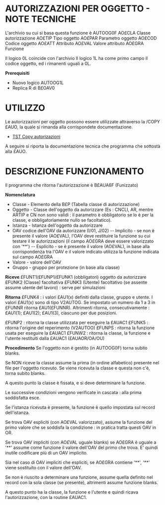 # AUTORIZZAZIONI PER OGGETTO - NOTE TECNICHE

L'archivio su cui si basa questa funzione è AUTOOG0F
AO£CLA     Classe autorizzazione
AO£TIP     Tipo oggetto
AO£PAR     Parametro oggetto
AO£COD     Codice oggetto
AO£ATT     Attributo
AO£VAL     Valore attributo
AO£GRA     Funzione

Il logico 0L coincide con l'archivio
Il logico 1L ha come primo campo il codice oggetto, ed i rimanenti uguali a 0L.


**Prerequisiti**
- Nuovo logico AUTOOG1L
- Replica R di B£OAV0



# UTILIZZO

Le autorizzazioni per oggetto possono essere utilizzate attraverso la /COPY £AUO, la quale si rimanda alla corrispondete documentazione.

- [TST Copy autorizazioni](Sorgenti/OJ/PGM/TSTAUO)

A seguire si riporta la documentazione tecnica che programma che sottostà alla £AUO.

# DESCRIZIONE FUNZIONAMENTO
Il programma che ritorna l'autorizzazione è B£AUA6F (Funizzato)

**Nomenclatura**
- Classe - Elemento della B£P (Tabella classe di autorizzazione)
- Oggetto - Classe dell'oggetto da autorizzare (Es :  CNCLI, AR, mentre ARTIP e CN non sono validi :  il parametro è obbligatorio se lo è per la classe, e obbligatoriamente nullo se facoltatico).
- Istanza - Istanza dell'oggetto da autorizzare
- OAV  codice dell'OAV da autorizzare (I/01, J/02)
-- Implicito - se non è presente il valore (AO£VAL),  l'OAV deve restituire la funzione su cui testare il le autorizzazioni (il campo AO£GRA deve essere valorizzato con '\*\*')
-- Esplicito - se è presente il valore (AO£VAL), in base alla corrispondenza tra l'OAV e il valore indicato utilizza la funzione indicata sul campo AO£GRA
- Valore - valore dell'OAV
- Gruppo - gruppo per protezione (in base alla classe)

**Riceve**
£FUNT1/£FUNP1/£FUNK1
(obbligatori) oggetto da autorizzare
£FUNK2 (Classe) facoltativa
£FUNK3 (Utente) facoltativo (se assente assume utente del lavoro) :  serve per simulazioni

**Ritorna**
£FUNK4  :  i valori £AU1(x) definiti dalla classe, gruppo e utente.
I valori £AU1(x) sono di tipo V2AUTOG.
Se impostato un numero da 1 a 3 in £FUNNR ritorna £AU1(£FUNNR).
Altrimenti ritorna, consecutivamente :  £AU1(1); £AU1(2); £AU1(3), ciascuno per due posizioni.

£FUNP2  :  ritorna la classe utilizzata per eseguire la £AUAC1
£FUNK5  :  ritorna l'origine del reperimento (V2AUTOO)
£FUNPS  :  ritorna la funzione usata per eseguire la £AUAC1
£FUNW2  :  ritorna la classe, la funzione e l'utente restituiti dalla £AUAC1 (£AUAOR/OA/OU)

**Procedimento**
Se l'oggetto non è gestito (in AUTOOG0F) torna subito blanks.

Se NON riceve la classe assume la prima (in ordine alfabetico) presente nel file per l'oggetto ricevuto.
Se viene ricevuta la classe e questa non c'è, torna subito blanks.

A questo punto la classe è fissata, e si deve determinare la funzione.

Le successive condizioni vengono verificate in cascata :  alla prima soddisfatta esce.

Se l'istanza ricevuta è presente, la funzione è quello impostata sul record dell'istanza.

Se trova OAV espliciti (con AO£VAL valorizzato), assume la funzione del primo valore che se soddisfa la condizione :  in pratica tratta questi OAV in OR.

Se trova OAV impliciti  (con AO£VAL uguale blanks)  se AO£GRA  è uguale a '\*\*' assume come funzione il valore dell'OAV  del primo che trova. E' quindi inutile codificare più di un OAV implicito.

Sia nel caso di OAV impliciti che espliciti, se AO£GRA  contiene '\*\*', '\*\*' viene sostituito con il valore dell'OAV.

Se non è riuscito a determinare una funzione, assume quella definito nel record con la sola classe (se presente), altrimenti assume funzione blanks.

A questo punto ha la classe, la funzione e l'utente e quindi ricava l'autorizzazione, con la routine £AUAC1.










